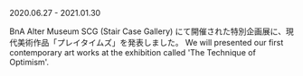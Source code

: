 2020.06.27 - 2021.01.30

BnA Alter Museum SCG (Stair Case Gallery) にて開催された特別企画展に、現代美術作品「プレイタイムズ」を発表しました。
We will presented our first contemporary art works at the exhibition called 'The Technique of Optimism'.
